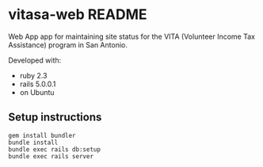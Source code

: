 # vitasa-web README
Web App app for maintaining site status for the VITA (Volunteer Income Tax Assistance) program in San Antonio.

Developed with:
* ruby 2.3
* rails 5.0.0.1
* on Ubuntu

## Setup instructions
    
    gem install bundler
    bundle install
    bundle exec rails db:setup
    bundle exec rails server
  
